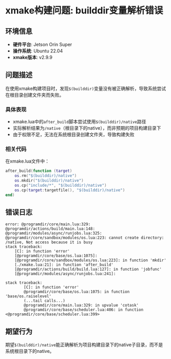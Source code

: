 # xmake构建问题: builddir变量解析错误

## 环境信息

- **硬件平台**: Jetson Orin Super
- **操作系统**: Ubuntu 22.04
- **xmake版本**: v2.9.9

## 问题描述

在使用xmake构建项目时，发现`$(builddir)`变量没有被正确解析，导致系统尝试在根目录创建文件夹而失败。

### 具体表现

- xmake.lua中的`after_build`脚本尝试使用`$(builddir)/native`路径
- 实际解析结果为`/native`（根目录下的native），而非预期的项目构建目录下
- 由于权限不足，无法在系统根目录创建文件夹，导致构建失败

### 相关代码

在xmake.lua文件中：

```lua
after_build(function (target)
    os.rm("$(builddir)/native")
    os.mkdir("$(builddir)/native")
    os.cp("include/*", "$(builddir)/native")
    os.cp(target:targetfile(), "$(builddir)/native")
end)
```

## 错误日志

```
error: @programdir/core/main.lua:329: @programdir/actions/build/main.lua:148: @programdir/modules/async/runjobs.lua:325: @programdir/core/sandbox/modules/os.lua:223: cannot create directory: /native, Not access because it is busy
stack traceback:
    [C]: in function 'error'
    [@programdir/core/base/os.lua:1075]:
    [@programdir/core/sandbox/modules/os.lua:223]: in function 'mkdir'
    [./xmake.lua:21]: in function 'after_build'
    [@programdir/actions/build/build.lua:127]: in function 'jobfunc'
    [@programdir/modules/async/runjobs.lua:241]:

stack traceback:
        [C]: in function 'error'
        @programdir/core/base/os.lua:1075: in function 'base/os.raiselevel'
        (...tail calls...)
        @programdir/core/main.lua:329: in upvalue 'cotask'
        @programdir/core/base/scheduler.lua:406: in function <@programdir/core/base/scheduler.lua:399>
```

## 期望行为

期望`$(builddir)/native`能正确解析为项目构建目录下的native子目录，而不是系统根目录下的native。
